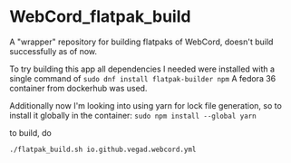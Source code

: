 # WebCord_flatpak_build
A "wrapper" repository for building flatpaks of WebCord, doesn't build successfully as of now.

To try building this app all dependencies I needed were installed with a single command of 
```sudo dnf install flatpak-builder npm```
A fedora 36 container from dockerhub was used.

Additionally now I'm looking into using yarn for lock file generation, so to install it globally in the container:
```sudo npm install --global yarn``` 

to build, do 

```./flatpak_build.sh io.github.vegad.webcord.yml```
